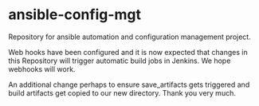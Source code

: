 # ansible-config-mgt
Repository for ansible automation and configuration management project.

Web hooks have been configured and it is now expected that changes in this Repository will trigger automatic build jobs in Jenkins.
We hope webhooks will work.

An additional change perhaps to ensure save_artifacts gets triggered and build artifacts get copied to our new directory. Thank you very much.
